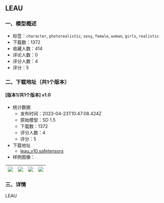 ## LEAU
### 一、模型概述

- 标签：`character`, `photorealistic`, `sexy`, `female`, `woman`, `girls`, `realistic`
- 下载数：1372
- 收藏人数：414
- 评论人数：0
- 评分人数：4
- 评分：5

### 二、下载地址（共1个版本）

#### [版本1/共1个版本] v1.0

- 统计数据
  - 发布时间：2023-04-23T10:47:08.424Z
  - 原始模型：SD 1.5
  - 下载数：1372
  - 评分人数：4
  - 评分：5
- 下载地址
  - [leau_v10.safetensors](https://civitai.com/api/download/models/53115)
- 样例图像：

| <img src="https://image.civitai.com/xG1nkqKTMzGDvpLrqFT7WA/bb6e0380-2e71-47eb-be89-70776aecc700/width=450/573752.jpeg" /> | <img src="https://image.civitai.com/xG1nkqKTMzGDvpLrqFT7WA/ff43e5de-6f16-43d0-2d4c-12de2d46de00/width=450/573751.jpeg" /> | <img src="https://image.civitai.com/xG1nkqKTMzGDvpLrqFT7WA/cf1b3658-237c-4dcd-8fc7-2f56d68b7700/width=450/573753.jpeg" /> | <img src="https://image.civitai.com/xG1nkqKTMzGDvpLrqFT7WA/8e126d65-fffb-4d02-63cf-0abef6f76400/width=450/573799.jpeg" /> |
| ---- | ---- | ---- | ---- |


### 三、详情
<p>LEAU</p>